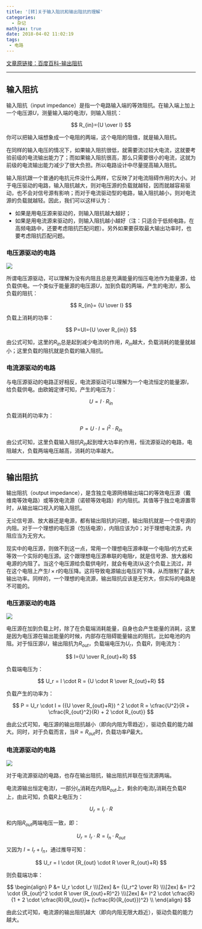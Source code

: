 ```yaml
---
title: '[转]关于输入阻抗和输出阻抗的理解'
categories:
  - 杂记
mathjax: true
date: 2018-04-02 11:02:19
tags:
 - 电路
---
```


[文章原链接：百度百科-输出阻抗](https://baike.baidu.com/item/%E8%BE%93%E5%87%BA%E9%98%BB%E6%8A%97/6452922?fr=aladdin)

---
## 输入阻抗

输入阻抗（input impedance）是指一个电路输入端的等效阻抗。在输入端上加上一个电压源$U$，测量输入端的电流$I$，则输入阻抗：

$$
R_{in}={U \over I}
$$

你可以把输入端想象成一个电阻的两端，这个电阻的阻值，就是输入阻抗。

在同样的输入电压的情况下，如果输入阻抗很低，就需要流过较大电流，这就要考验前级的电流输出能力了；而如果输入阻抗很高，那么只需要很小的电流，这就为前级的电流输出能力减少了很大负担。所以电路设计中尽量提高输入阻抗。

输入阻抗跟一个普通的电抗元件没什么两样，它反映了对电流阻碍作用的大小。对于电压驱动的电路，输入阻抗越大，则对电压源的负载就越轻，因而就越容易驱动，也不会对信号源有影响；而对于电流驱动型的电路，输入阻抗越小，则对电流源的负载就越轻。因此，我们可以这样认为：

 - 如果是用电压源来驱动的，则输入阻抗越大越好；
 - 如果是用电流源来驱动的，则输入阻抗越小越好（注：只适合于低频电路，在高频电路中，还要考虑阻抗匹配问题）。另外如果要获取最大输出功率时，也要考虑阻抗匹配问题。

### **电压源驱动的电路**

![](1.png)

所谓电压源驱动，可以理解为没有内阻且总是充满能量的恒压电池作为能量源，给负载供电。一个类似于能量源的电压源$U$，加到负载的两端，产生的电流$I$，那么负载的阻抗：

$$
R_{in}= {U \over I}
$$

负载上消耗的功率：

$$
P=UI={U \over R_{in}}
$$

由公式可知，这里的$R_{in}$总是起到减少电流$I$的作用，$R_{in}$越大，负载消耗的能量就越小；这里负载的阻抗就是负载的输入阻抗。

### **电流源驱动的电路**

与电压源驱动的电路正好相反，电流源驱动可以理解为一个电流恒定的能量源$I$，给负载供电。由欧姆定律可知，产生的电压为：

$$
U=I \cdot R_{in}
$$

负载消耗的功率为：

$$
P=U \cdot I = I^2 \cdot R_{in}
$$

由公式可知，这里负载输入阻抗$R_{in}$起到增大功率的作用，恒流源驱动的电路，电阻越大，负载两端电压越高，消耗的功率越大。

---
## 输出阻抗

输出阻抗（output impedance），是含独立电源网络输出端口的等效电压源（戴维南等效电路）或等效电流源（诺顿等效电路）的内阻抗。其值等于独立电源置零时，从输出端口视入的输入阻抗。

无论信号源、放大器还是电源，都有输出阻抗的问题，输出阻抗就是一个信号源的内阻。对于一个理想的电压源（包括电源），内阻应该为0；对于理想电流源，内阻应当为无穷大。

现实中的电压源，则做不到这一点，常用一个理想电压源串联一个电阻$r$的方式来等效一个实际的电压源。这个跟理想电压源串联的电阻$r$，就是信号源、放大器和电源的内阻了。当这个电压源给负载供电时，就会有电流$I$从这个负载上流过，并在这个电阻上产生$I \times r$的电压降。这将导致电源输出电压的下降，从而限制了最大输出功率。同样的，一个理想的电流源，输出阻抗应该是无穷大，但实际的电路是不可能的。


### **电压源驱动的电路**

![](2.png)


电压源在加到负载上时，除了在负载端消耗能量，自身也会产生能量的消耗，这里是因为电压源在输出能量的时候，内部存在阻碍能量输出的阻抗，比如电池的内阻。对于恒压源$U$，输出阻抗为$R_{out}$，负载端电压为$U_r$，负载$R$，则电流为：

$$
I={U \over R_{out}+R}
$$

负载端电压为：

$$
U_r = I \cdot R = {U \cdot R \over R_{out}+R}
$$

负载产生的功率为：

$$
P = U_r \cdot I = ({U \over R_{out}+R}) ^ 2 \cdot R = \cfrac{U^2}{R + \cfrac{R_{out}^2}{R} + 2 \cdot R_{out}}
$$

由此公式可知，电压源的输出阻抗越小（即向内阻为零趋近），驱动负载的能力越大。同时，对于负载而言，当$R = R_{out}$时，负载功率$P$最大。


### **电流源驱动的电路**

![](3.png)


对于电流源驱动的电路，也存在输出阻抗，输出阻抗并联在恒流源两端。

电流源输出恒定电流$I$，一部分$I_n$消耗在内阻$R_{out}$上，剩余的电流$I_r$消耗在负载$R$上，由此可知，负载$R$上电压为：

$$
U_r=I_r \cdot R
$$

和内阻$R_{out}$两端电压一致，即：

$$
U_r = I_r \cdot R = I_n \cdot R_{out}
$$

又因为 $I=I_r+I_n$，通过推导可知：

$$
U_r = I \cdot {R_{out} \cdot R \over R_{out}+R}
$$

则负载端功率：

$$
\begin{align}
P &= U_r \cdot I_r \\\[2ex]
  &= {U_r^2 \over R} \\\[2ex]
  &= I^2 \cdot {R_{out}^2 \cdot R \over (R_{out}+R)^2} \\\[2ex]
  &= I^2 \cdot \cfrac{R}{1 + 2 \cdot \cfrac{R}{R_{out}}+ (\cfrac{R}{R_{out}})^2} \\
\end{align}
$$

由此公式可知，电流源的输出阻抗越大（即向内阻无限大趋近），驱动负载的能力越大。
